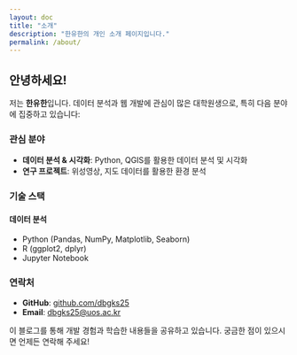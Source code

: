 ```yaml
---
layout: doc
title: "소개"
description: "한유한의 개인 소개 페이지입니다."
permalink: /about/
---
```


## 안녕하세요!

저는 **한유한**입니다. 데이터 분석과 웹 개발에 관심이 많은 대학원생으로, 특히 다음 분야에 집중하고 있습니다:

### 관심 분야

- **데이터 분석 & 시각화**: Python, QGIS를 활용한 데이터 분석 및 시각화
- **연구 프로젝트**: 위성영상, 지도 데이터를 활용한 환경 분석

### 기술 스택

#### 데이터 분석
- Python (Pandas, NumPy, Matplotlib, Seaborn)
- R (ggplot2, dplyr)
- Jupyter Notebook


### 연락처

- **GitHub**: [github.com/dbgks25](https://github.com/dbgks25)
- **Email**: dbgks25@uos.ac.kr

이 블로그를 통해 개발 경험과 학습한 내용들을 공유하고 있습니다. 궁금한 점이 있으시면 언제든 연락해 주세요!
